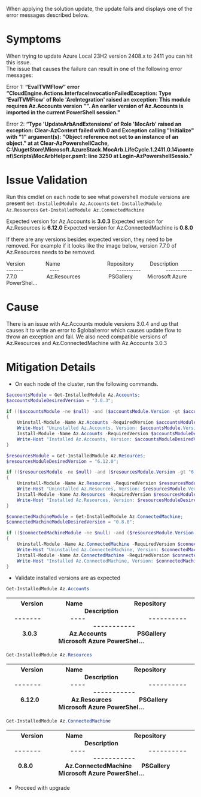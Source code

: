 When applying the solution update, the update fails and displays one of the error messages described below.


Symptoms
===================================================================================================================================================================================================================
When trying to update Azure Local 23H2 version 2408.x to 2411 you can hit this issue.  
The issue that causes the failure can result in one of the following error messages:

Error 1:
**“EvalTVMFlow” error “CloudEngine.Actions.InterfaceInvocationFailedException: Type 'EvalTVMFlow' of Role 'ArcIntegration' raised an exception: This module requires Az.Accounts version "". An earlier version of Az.Accounts is imported in the current PowerShell session."**

Error 2:
**“Type 'UpdateArbAndExtensions' of Role 'MocArb' raised an exception: Clear-AzContext failed with 0 and Exception calling "Initialize" with "1" argument(s): "Object reference not set to an instance of an object." at at Clear-AzPowershellCache, C:\NugetStore\Microsoft.AzureStack.MocArb.LifeCycle.1.2411.0.14\content\Scripts\MocArbHelper.psm1: line 3250 at Login-AzPowershellSessio."**

Issue Validation
===================================================================================================================================================================================================================

Run this cmdlet on each node to see what powershell module versions are present
`Get-InstalledModule Az.Accounts`
`Get-InstalledModule Az.Resources`
`Get-InstalledModule Az.ConnectedMachine`

Expected version for Az.Accounts is **3.0.3**
Expected version for Az.Resources is **6.12.0**
Expected version for Az.ConnectedMachine is **0.8.0**

If there are any versions besides expected version, they need to be removed. For example if it looks like the image below, version 7.7.0 of Az.Resources needs to be removed.

Version              Name                                Repository           Description  
-------                  ----                                       ----------                 -----------  
7.7.0                    Az.Resources                   PSGallery          Microsoft Azure PowerShel…

Cause
=============================================================================================================================================================================================

There is an issue with Az.Accounts module versions 3.0.4 and up that causes it to write an error to $global:error which causes update flow to throw an exception and fail.
We also need compatible versions of Az.Resources and Az.ConnectedMachine with Az.Accounts 3.0.3

Mitigation Details
=======================================================================================================================================================================================================================

*   On each node of the cluster, run the following commands. 
```Powershell
$accountsModule = Get-InstalledModule Az.Accounts;
$accountsModuleDesiredVersion = "3.0.3";

if (($accountsModule -ne $null) -and ($accountsModule.Version -gt $accountsModuleDesiredVersion))
{
	Uninstall-Module -Name Az.Accounts -RequiredVersion $accountsModule.Version -Force;
	Write-Host "Uninstalled Az.Accounts, Version: $accountsModule.Version";
	Install-Module -Name Az.Accounts -RequiredVersion $accountsModuleDesiredVersion -Verbose -AllowClobber -Confirm:$true -SkipPublisherCheck -ErrorAction Stop
	Write-Host "Installed Az.Accounts, Version: $accountsModuleDesiredVersion";	
}

$resourcesModule = Get-InstalledModule Az.Resources;
$resourcesModuleDesiredVersion = "6.12.0";

if (($resourcesModule -ne $null) -and ($resourcesModule.Version -gt "6.12.0"))
{
	Uninstall-Module -Name Az.Resources -RequiredVersion $resourcesModule.Version -Force;
	Write-Host "Uninstalled Az.Resources, Version: $resourcesModule.Version";	
	Install-Module -Name Az.Resources -RequiredVersion $resourcesModuleDesiredVersion -Verbose -AllowClobber -Confirm:$false -SkipPublisherCheck -ErrorAction Stop;
	Write-Host "Installed Az.Resources, Version: $resourcesModuleDesiredVersion";
}

$connectedMachineModule = Get-InstalledModule Az.ConnectedMachine;
$connectedMachineModuleDesiredVersion = "0.8.0";

if (($connectedMachineModule -ne $null) -and ($resourcesModule.Version -gt "6.12.0"))
{
	Uninstall-Module -Name Az.ConnectedMachine -RequiredVersion $connectedMachineModule.Version -Force;
	Write-Host "Uninstalled Az.ConnectedMachine, Version: $connectedMachineModule.Version";	
	Install-Module -Name Az.ConnectedMachine -RequiredVersion $connectedMachineModuleDesiredVersion -Verbose -AllowClobber -Confirm:$false -SkipPublisherCheck -ErrorAction Stop;
	Write-Host "Installed Az.ConnectedMachine, Version: $connectedMachineModuleDesiredVersion";
}
```
* Validate installed versions are as expected
```Powershell
Get-InstalledModule Az.Accounts
```

| Version              Name                                Repository           Description  <br>-------                  ----                                       ----------                 -----------  <br>3.0.3                    Az.Accounts                   PSGallery          Microsoft Azure PowerShel…<br> |
| --- |

```Powershell
Get-InstalledModule Az.Resources
```

| Version              Name                                Repository           Description  <br>-------                  ----                                       ----------                 -----------  <br>6.12.0                    Az.Resources                 PSGallery          Microsoft Azure PowerShel…<br> |
| --- |

```Powershell
Get-InstalledModule Az.ConnectedMachine
```

| Version              Name                                Repository           Description  <br>-------                  ----                                       ----------                 -----------  <br>0.8.0                    Az.ConnectedMachine      PSGallery          Microsoft Azure PowerShel…<br> |
| --- |

* Proceed with upgrade

